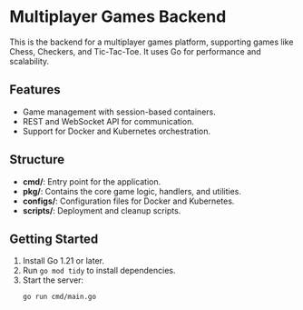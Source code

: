 # Multiplayer Games Backend

This is the backend for a multiplayer games platform, supporting games like Chess, Checkers, and Tic-Tac-Toe. It uses Go for performance and scalability.

## Features
- Game management with session-based containers.
- REST and WebSocket API for communication.
- Support for Docker and Kubernetes orchestration.

## Structure
- **cmd/**: Entry point for the application.
- **pkg/**: Contains the core game logic, handlers, and utilities.
- **configs/**: Configuration files for Docker and Kubernetes.
- **scripts/**: Deployment and cleanup scripts.

## Getting Started
1. Install Go 1.21 or later.
2. Run `go mod tidy` to install dependencies.
3. Start the server:
   ```bash
   go run cmd/main.go
